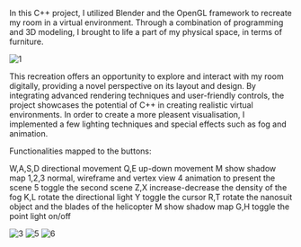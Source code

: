 In this C++ project, I utilized Blender and the OpenGL framework to recreate my room in a virtual environment.
Through a combination of programming and 3D modeling, I brought to life a part of my physical space, in terms of furniture.

![1](https://github.com/Radu-Maris/Graphical-Processing/assets/58084616/b4ec889f-e77a-4a8d-8a8f-801f5807df4e)

This recreation offers an opportunity to explore and interact with my room digitally, providing a novel perspective on its layout and design.
By integrating advanced rendering techniques and user-friendly controls, the project showcases the potential of C++ in creating realistic virtual environments.
In order to create a more pleasent visualisation, I implemented a few lighting techniques and special effects such as fog and animation.

Functionalities mapped to the buttons:

W,A,S,D	  directional movement
Q,E	      up-down movement
M	        show shadow map
1,2,3	    normal, wireframe and vertex view
4	        animation to present the scene
5	        toggle the second scene
Z,X	      increase-decrease the density of the fog
K,L	      rotate the directional light
Y	        toggle the cursor
R,T	      rotate the nanosuit object and the blades of the helicopter
M        	show shadow map
G,H	      toggle the point light on/off

![3](https://github.com/Radu-Maris/Graphical-Processing/assets/58084616/06ccc1d2-2dce-40c2-b14c-6943595c68e3)
![5](https://github.com/Radu-Maris/Graphical-Processing/assets/58084616/64cdf9b3-7c15-4fcc-a92f-600c5635c13c)
![6](https://github.com/Radu-Maris/Graphical-Processing/assets/58084616/1c3b5698-84ea-4d0c-bd35-6f9abdb6a75c)
